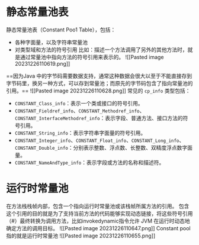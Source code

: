 # 静态常量池表

静态常量池表（Constant Poo1 Table），包括：
- 各种字面量，以及字符串常量池
- 对类型域和方法的符号引用
比如：描述一个方法调用了另外的其他方法时，就是通过常量池中指向方法的符号引用来表示的。
![[Pasted image 20231226110619.png]]

==因为Java 中的字节码需要数据支持，通常这种数据会很大以至于不能直接存到字节码里，换另一种方式，可以存到常量池；而原先的字节码包含了指向常量池的引用。==
![[Pasted image 20231226110628.png]]
常见的 `cp_info` 类型包括：
- `CONSTANT_Class_info`：表示一个类或接口的符号引用。
- `CONSTANT_Fieldref_info`、`CONSTANT_Methodref_info`、`CONSTANT_InterfaceMethodref_info`：表示字段、普通方法、接口方法的符号引用。
- `CONSTANT_String_info`：表示字符串字面量的符号引用。
- `CONSTANT_Integer_info`、`CONSTANT_Float_info`、`CONSTANT_Long_info`、`CONSTANT_Double_info`：分别表示整数、浮点数、长整数、双精度浮点数字面量。
- `CONSTANT_NameAndType_info`：表示字段或方法的名称和描述符。

# 运行时常量池

在方法栈栈帧内部，包含一个指向运行时常量池或该栈帧所属方法的引用。
包含这个引用的目的就是为了支持当前方法的代码能够实现动态链接，将这些符号引用（#）最终转换为调用方法，比如invokedynamic指令允许 JVM 在运行时动态地确定方法的调用目标。
![[Pasted image 20231226110647.png]]
Constant pool指的就是运行时常量池
![[Pasted image 20231226110655.png]]